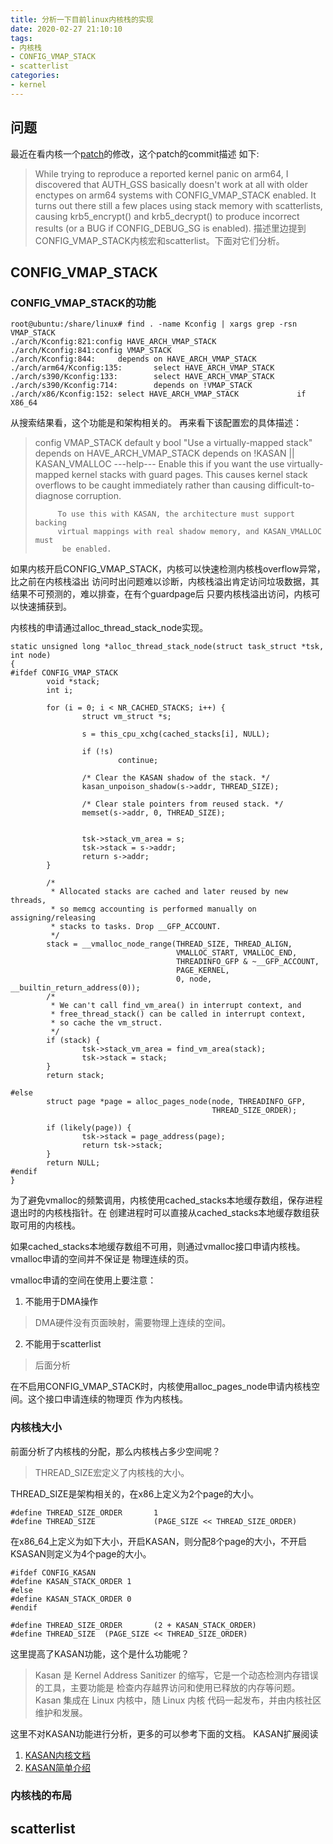 ```yaml
---
title: 分析一下目前linux内核栈的实现
date: 2020-02-27 21:10:10
tags:
- 内核栈
- CONFIG_VMAP_STACK
- scatterlist
categories:
- kernel
---
```

 
## 问题
最近在看内核一个[patch](https://git.kernel.org/pub/scm/linux/kernel/git/torvalds/linux.git/commit/net/sunrpc/auth_gss/gss_krb5_seqnum.c?h=v5.6-rc3&id=e7afe6c1d486b516ed586dcc10b3e7e3e85a9c2b)的修改，这个patch的commit描述
如下:
> While trying to reproduce a reported kernel panic on arm64, I discovered
> that AUTH_GSS basically doesn't work at all with older enctypes on arm64
> systems with CONFIG_VMAP_STACK enabled.  It turns out there still a few
> places using stack memory with scatterlists, causing krb5_encrypt() and
> krb5_decrypt() to produce incorrect results (or a BUG if CONFIG_DEBUG_SG
> is enabled).
描述里边提到CONFIG_VMAP_STACK内核宏和scatterlist。下面对它们分析。

## CONFIG_VMAP_STACK

### CONFIG_VMAP_STACK的功能
```
root@ubuntu:/share/linux# find . -name Kconfig | xargs grep -rsn VMAP_STACK
./arch/Kconfig:821:config HAVE_ARCH_VMAP_STACK
./arch/Kconfig:841:config VMAP_STACK
./arch/Kconfig:844:     depends on HAVE_ARCH_VMAP_STACK
./arch/arm64/Kconfig:135:       select HAVE_ARCH_VMAP_STACK
./arch/s390/Kconfig:133:        select HAVE_ARCH_VMAP_STACK
./arch/s390/Kconfig:714:        depends on !VMAP_STACK
./arch/x86/Kconfig:152: select HAVE_ARCH_VMAP_STACK             if X86_64
```
从搜索结果看，这个功能是和架构相关的。
再来看下该配置宏的具体描述：
> config VMAP_STACK
>        default y
>        bool "Use a virtually-mapped stack"
>        depends on HAVE_ARCH_VMAP_STACK
>        depends on !KASAN || KASAN_VMALLOC
>        ---help---
>          Enable this if you want the use virtually-mapped kernel stacks
>          with guard pages.  This causes kernel stack overflows to be
>          caught immediately rather than causing difficult-to-diagnose
>          corruption.
>
>          To use this with KASAN, the architecture must support backing
>          virtual mappings with real shadow memory, and KASAN_VMALLOC must
>           be enabled.
如果内核开启CONFIG_VMAP_STACK，内核可以快速检测内核栈overflow异常，比之前在内核栈溢出
访问时出问题难以诊断，内核栈溢出肯定访问垃圾数据，其结果不可预测的，难以排查，在有个guardpage后
只要内核栈溢出访问，内核可以快速捕获到。

内核栈的申请通过alloc_thread_stack_node实现。
```
static unsigned long *alloc_thread_stack_node(struct task_struct *tsk, int node)
{
#ifdef CONFIG_VMAP_STACK
        void *stack;
        int i;

        for (i = 0; i < NR_CACHED_STACKS; i++) {
                struct vm_struct *s;

                s = this_cpu_xchg(cached_stacks[i], NULL);

                if (!s)
                        continue;

                /* Clear the KASAN shadow of the stack. */
                kasan_unpoison_shadow(s->addr, THREAD_SIZE);

                /* Clear stale pointers from reused stack. */
                memset(s->addr, 0, THREAD_SIZE);


                tsk->stack_vm_area = s;
                tsk->stack = s->addr;
                return s->addr;
        }

        /*
         * Allocated stacks are cached and later reused by new threads,
         * so memcg accounting is performed manually on assigning/releasing
         * stacks to tasks. Drop __GFP_ACCOUNT.
         */
        stack = __vmalloc_node_range(THREAD_SIZE, THREAD_ALIGN,
                                     VMALLOC_START, VMALLOC_END,
                                     THREADINFO_GFP & ~__GFP_ACCOUNT,
                                     PAGE_KERNEL,
                                     0, node, __builtin_return_address(0));
        /*
         * We can't call find_vm_area() in interrupt context, and
         * free_thread_stack() can be called in interrupt context,
         * so cache the vm_struct.
         */
        if (stack) {
                tsk->stack_vm_area = find_vm_area(stack);
                tsk->stack = stack;
        }
        return stack;

#else
        struct page *page = alloc_pages_node(node, THREADINFO_GFP,
                                             THREAD_SIZE_ORDER);

        if (likely(page)) {
                tsk->stack = page_address(page);
                return tsk->stack;
        }
        return NULL;
#endif
}
```

为了避免vmalloc的频繁调用，内核使用cached_stacks本地缓存数组，保存进程退出时的内核栈指针。在
创建进程时可以直接从cached_stacks本地缓存数组获取可用的内核栈。

如果cached_stacks本地缓存数组不可用，则通过vmalloc接口申请内核栈。vmalloc申请的空间并不保证是
物理连续的页。

vmalloc申请的空间在使用上要注意：
1. 不能用于DMA操作
> DMA硬件没有页面映射，需要物理上连续的空间。
2. 不能用于scatterlist
> 后面分析

在不启用CONFIG_VMAP_STACK时，内核使用alloc_pages_node申请内核栈空间。这个接口申请连续的物理页
作为内核栈。

### 内核栈大小
前面分析了内核栈的分配，那么内核栈占多少空间呢？
> THREAD_SIZE宏定义了内核栈的大小。

THREAD_SIZE是架构相关的，在x86上定义为2个page的大小。
```
#define THREAD_SIZE_ORDER       1
#define THREAD_SIZE             (PAGE_SIZE << THREAD_SIZE_ORDER)
```

在x86_64上定义为如下大小，开启KASAN，则分配8个page的大小，不开启KSASAN则定义为4个page的大小。
```
#ifdef CONFIG_KASAN
#define KASAN_STACK_ORDER 1
#else
#define KASAN_STACK_ORDER 0
#endif

#define THREAD_SIZE_ORDER       (2 + KASAN_STACK_ORDER)
#define THREAD_SIZE  (PAGE_SIZE << THREAD_SIZE_ORDER)
```

这里提高了KASAN功能，这个是什么功能呢？
> Kasan 是 Kernel Address Sanitizer 的缩写，它是一个动态检测内存错误的工具，主要功能是
> 检查内存越界访问和使用已释放的内存等问题。Kasan 集成在 Linux 内核中，随 Linux 内核
> 代码一起发布，并由内核社区维护和发展。

这里不对KASAN功能进行分析，更多的可以参考下面的文档。
KASAN扩展阅读
1. [KASAN内核文档](https://www.kernel.org/doc/html/v4.14/dev-tools/kasan.html)
2. [KASAN简单介绍](https://www.ibm.com/developerworks/cn/linux/1608_tengr_kasan/index.html)

### 内核栈的布局


## scatterlist
